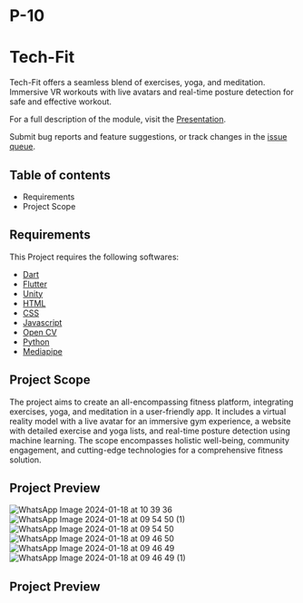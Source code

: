 # P-10


# Tech-Fit

Tech-Fit offers a seamless blend of exercises, yoga, and meditation. 
Immersive VR workouts with live avatars and real-time posture detection for safe and effective workout.

For a full description of the module, visit the
[Presentation](https://www.canva.com/design/DAF6KaAVL1k/hXMusYlkCd0yr8d8VRMFOw/edit?utm_content=DAF6KaAVL1k&utm_campaign=designshare&utm_medium=link2&utm_source=sharebutton).

Submit bug reports and feature suggestions, or track changes in the
[issue queue](https://www.drupal.org/project/issues/admin_menu).


## Table of contents

- Requirements
- Project Scope

## Requirements 

This Project requires the following softwares:

- [Dart](https://dart.dev/)
- [Flutter](https://flutter.dev/)
- [Unity](https://unity.com/)
- [HTML](https://www.w3schools.com/tags/tag_doctype.ASP)
- [CSS](https://devdocs.io/css/)
- [Javascript](https://developer.mozilla.org/en-US/docs/Web/JavaScript)
- [Open CV](https://pypi.org/project/opencv-python/)
- [Python](https://www.python.org/)
- [Mediapipe](https://developers.google.com/mediapipe)


## Project Scope
The project aims to create an all-encompassing fitness platform, integrating exercises, yoga, and meditation in a user-friendly app. It includes a virtual reality model with a live avatar for an immersive gym experience, a website with detailed exercise and yoga lists, and real-time posture detection using machine learning. The scope encompasses holistic well-being, community engagement, and cutting-edge technologies for a comprehensive fitness solution.


## Project Preview
![WhatsApp Image 2024-01-18 at 10 39 36](https://github.com/ShubhAgarwal0704/P-10/assets/118475525/dea237b8-cf06-43c9-8742-e693be2fc637)
![WhatsApp Image 2024-01-18 at 09 54 50 (1)](https://github.com/ShubhAgarwal0704/P-10/assets/118475525/563e2ad5-a362-4f7c-9415-8d79e9cd0edf)
![WhatsApp Image 2024-01-18 at 09 54 50](https://github.com/ShubhAgarwal0704/P-10/assets/118475525/9945d374-638b-4e3b-be58-d9ed5475cd92)
![WhatsApp Image 2024-01-18 at 09 46 50](https://github.com/ShubhAgarwal0704/P-10/assets/118475525/d4164ee7-26c4-42da-81c2-f86efbc01a03)
![WhatsApp Image 2024-01-18 at 09 46 49](https://github.com/ShubhAgarwal0704/P-10/assets/118475525/7d97750e-8060-4a2b-857f-bd15db2b63ca)
![WhatsApp Image 2024-01-18 at 09 46 49 (1)](https://github.com/ShubhAgarwal0704/P-10/assets/118475525/5135a720-6a24-4400-aeeb-e7aec89eba6b)

## Project Preview
